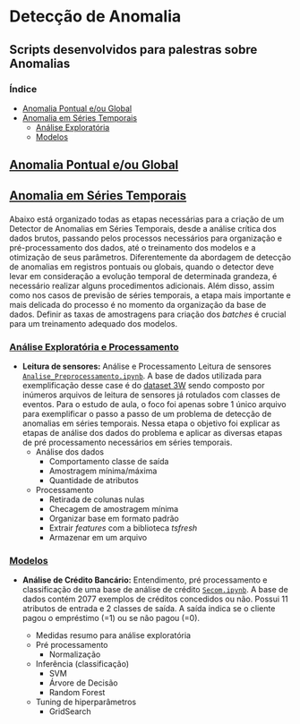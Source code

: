 # Detecção de Anomalia
## Scripts desenvolvidos para palestras sobre Anomalias

### Índice
  
- [Anomalia Pontual e/ou Global](#anomalia-pontual-global)
- [Anomalia em Séries Temporais](#anomalia-timeseries)
  - [Análise Exploratória](#analise-exploratoria-processamento)
  - [Modelos](#modelos)

## 

<h2 id="anomalia-pontual-global">
  
[Anomalia Pontual e/ou Global](https://github.com/manoelakohler/DataMining/tree/main/01_An%C3%A1liseExplorat%C3%B3ria)
  
</h2>

<h2 id="anomalia-timeseries">
  
[Anomalia em Séries Temporais](https://github.com/FelipeBorgesC/anomaly-detection-bi/tree/main/Anomaly%20-%20Timeseries)
  
</h2>

Abaixo está organizado todas as etapas necessárias para a criação de um Detector de Anomalias em Séries Temporais, desde a análise crítica dos dados brutos, passando pelos processos necessários para organização e pré-processamento dos dados, até o treinamento dos modelos e a otimização de seus parâmetros. Diferentemente da abordagem de detecção de anomalias em registros pontuais ou globais, quando o detector deve levar em consideração a evolução temporal de determinada grandeza, é necessário realizar alguns procedimentos adicionais. Além disso, assim como nos casos de previsão de séries temporais, a etapa mais importante e mais delicada do processo é no momento da organização da base de dados. Definir as taxas de amostragens para criação dos *batches* é crucial para um treinamento adequado dos modelos.

<h3 id="analise-exploratoria-processamento">
  
[Análise Exploratória e Processamento](https://github.com/manoelakohler/DataMining/tree/main/01_An%C3%A1liseExplorat%C3%B3ria)
  
</h3>

  - **Leitura de sensores:** Análise e Processamento Leitura de sensores [`Analise_Preprocessamento.ipynb`](https://github.com/FelipeBorgesC/anomaly-detection-bi/blob/main/Anomaly%20-%20Timeseries/Analise_Preprocessamento.ipynb). A base de dados utilizada para exemplificação desse case é do [dataset 3W](https://github.com/ricardovvargas/3w_dataset) sendo composto por inúmeros arquivos de leitura de sensores já rotulados com classes de eventos. Para o estudo de aula, o foco foi apenas sobre 1 único arquivo para exemplificar o passo a passo de um problema de detecção de anomalias em séries temporais. Nessa etapa o objetivo foi explicar as etapas de análise dos dados do problema e aplicar as diversas etapas de pré processamento necessários em séries temporais.
    - Análise dos dados
      - Comportamento classe de saída
      - Amostragem mínima/máxima
      - Quantidade de atributos
    - Processamento
      - Retirada de colunas nulas
      - Checagem de amostragem mínima
      - Organizar base em formato padrão
      - Extrair *features* com a biblioteca *tsfresh*
      - Armazenar em um arquivo


<h3 id="modelos">
  
[Modelos](https://github.com/manoelakohler/DataMining/tree/main/03_Classifica%C3%A7%C3%A3o)
  
</h3>

 - **Análise de Crédito Bancário:** Entendimento, pré processamento e classificação de uma base de análise de crédito [`Secom.ipynb`](https://github.com/manoelakohler/DataMining/blob/main/02_Pr%C3%A9Processamento/Secom.ipynb). A base de dados contém 2077 exemplos de créditos concedidos ou não. Possui 11 atributos de entrada e 2 classes de saída. A saída indica se o cliente pagou o empréstimo (=1) ou se não pagou (=0). 
 
    - Medidas resumo para análise exploratória      
    - Pré processamento
      - Normalização
    - Inferência (classificação)
      - SVM
      - Árvore de Decisão
      - Random Forest
    - Tuning de hiperparâmetros
      - GridSearch

